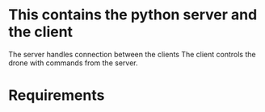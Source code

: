 # This contains the python server and the client
The server handles connection between the clients
The client controls the drone with commands from the server.
# Requirements 
